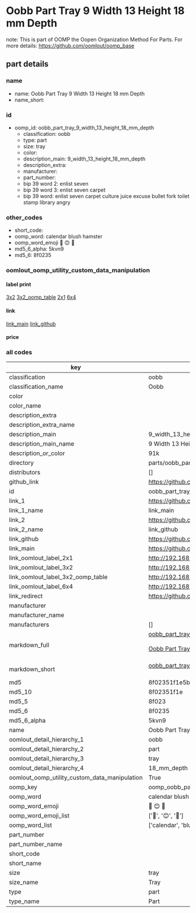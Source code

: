 # Oobb Part Tray 9 Width 13 Height 18 mm Depth  

note: This is part of OOMP the Oopen Organization Method For Parts. For more details: https://github.com/oomlout/oomp_base

##  part details
  







### name
* name: Oobb Part Tray 9 Width 13 Height 18 mm Depth
* name_short: 
### id
* oomp_id: oobb_part_tray_9_width_13_height_18_mm_depth
  * classification: oobb
  * type: part
  * size: tray
  * color: 
  * description_main: 9_width_13_height_18_mm_depth
  * description_extra: 
  * manufacturer: 
  * part_number: 
  * bip 39 word 2: enlist seven
  * bip 39 word 3: enlist seven carpet
  * bip 39 word: enlist seven carpet culture juice excuse bullet fork toilet stamp library angry

### other_codes
* short_code: 
* oomp_word: calendar blush hamster
* oomp_word_emoji :calendar: :blush: :hamster:
* md5_6_alpha: 5kvn9
* md5_6: 8f0235






### oomlout_oomp_utility_custom_data_manipulation
#### label print
[3x2](http://192.168.1.245:1112/?label=oomp%205kvn9)
[3x2_oomp_table](http://192.168.1.108:1112/?label=oomp%205kvn9)
[2x1](http://192.168.1.242:1112/?label=oomp%205kvn9)
[6x4](http://192.168.1.55:1112/?label=oomp%205kvn9)    

#### link

[link_main](https://github.com/oomlout/oomlout_oomp_version_1_messy/tree/main/parts/oobb_part_tray_9_width_13_height_18_mm_depth) [link_github](https://github.com/oomlout/oomlout_oomp_version_1_messy/tree/main/parts/oobb_part_tray_9_width_13_height_18_mm_depth)                             

#### price







### all codes 
| key | value |  
| --- | --- |  
| classification | oobb |  
| classification_name | Oobb |  
| color |  |  
| color_name |  |  
| description_extra |  |  
| description_extra_name |  |  
| description_main | 9_width_13_height_18_mm_depth |  
| description_main_name | 9 Width 13 Height 18 mm Depth |  
| description_or_color | 91k |  
| directory | parts/oobb_part_tray_9_width_13_height_18_mm_depth |  
| distributors | [] |  
| github_link | https://github.com/oomlout/oomlout_oomp_part_src/tree/main/parts/oobb_part_tray_9_width_13_height_18_mm_depth |  
| id | oobb_part_tray_9_width_13_height_18_mm_depth |  
| link_1 | https://github.com/oomlout/oomlout_oomp_version_1_messy/tree/main/parts/oobb_part_tray_9_width_13_height_18_mm_depth |  
| link_1_name | link_main |  
| link_2 | https://github.com/oomlout/oomlout_oomp_version_1_messy/tree/main/parts/oobb_part_tray_9_width_13_height_18_mm_depth |  
| link_2_name | link_github |  
| link_github | https://github.com/oomlout/oomlout_oomp_version_1_messy/tree/main/parts/oobb_part_tray_9_width_13_height_18_mm_depth |  
| link_main | https://github.com/oomlout/oomlout_oomp_version_1_messy/tree/main/parts/oobb_part_tray_9_width_13_height_18_mm_depth |  
| link_oomlout_label_2x1 | http://192.168.1.242:1112/?label=oomp%205kvn9 |  
| link_oomlout_label_3x2 | http://192.168.1.245:1112/?label=oomp%205kvn9 |  
| link_oomlout_label_3x2_oomp_table | http://192.168.1.108:1112/?label=oomp%205kvn9 |  
| link_oomlout_label_6x4 | http://192.168.1.55:1112/?label=oomp%205kvn9 |  
| link_redirect | https://github.com/oomlout/oomlout_oomp_version_1_messy/tree/main/parts/oobb_part_tray_9_width_13_height_18_mm_depth |  
| manufacturer |  |  
| manufacturer_name |  |  
| manufacturers | [] |  
| markdown_full | [oobb_part_tray_9_width_13_height_18_mm_depth](none)<br>[](none)<br>[Oobb Part Tray 9 Width 13 Height 18 Mm Depth](none)<br><br> |  
| markdown_short | [oobb_part_tray_9_width_13_height_18_mm_depth](none)<br><br> |  
| md5 | 8f02351f1e5b63c53c3c635845b12a56 |  
| md5_10 | 8f02351f1e |  
| md5_5 | 8f023 |  
| md5_6 | 8f0235 |  
| md5_6_alpha | 5kvn9 |  
| name | Oobb Part Tray 9 Width 13 Height 18 mm Depth |  
| oomlout_detail_hierarchy_1 | oobb |  
| oomlout_detail_hierarchy_2 | part |  
| oomlout_detail_hierarchy_3 | tray |  
| oomlout_detail_hierarchy_4 | 18_mm_depth |  
| oomlout_oomp_utility_custom_data_manipulation | True |  
| oomp_key | oomp_oobb_part_tray_9_width_13_height_18_mm_depth |  
| oomp_word | calendar blush hamster |  
| oomp_word_emoji | :calendar: :blush: :hamster: |  
| oomp_word_emoji_list | [':calendar:', ':blush:', ':hamster:'] |  
| oomp_word_list | ['calendar', 'blush', 'hamster'] |  
| part_number |  |  
| part_number_name |  |  
| short_code |  |  
| short_name |  |  
| size | tray |  
| size_name | Tray |  
| type | part |  
| type_name | Part |  
